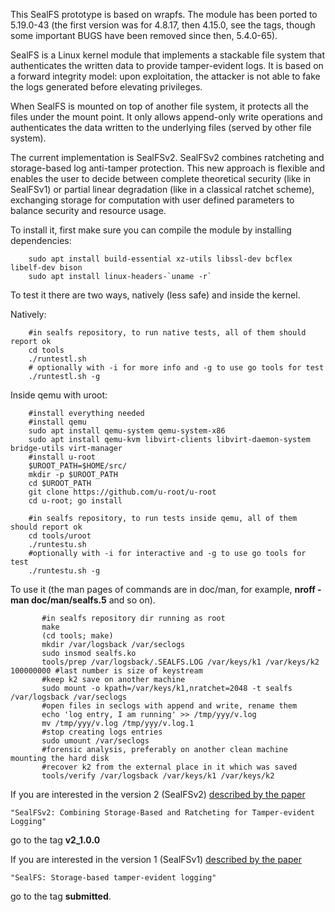 This SealFS prototype is based on wrapfs. The module has
been ported to 5.19.0-43 (the first version was for 4.8.17, then 4.15.0, 
see the tags, though some important BUGS have been removed since then, 5.4.0-65).


SealFS is a Linux kernel module that implements a stackable file system
that authenticates the written data to provide tamper-evident logs. It
is based on a forward integrity model: upon exploitation, the attacker
is not able to fake the logs generated before elevating privileges.

When SealFS is mounted on top of another file system, it protects
all the files under the mount point. It only allows append-only write
operations and authenticates the data written to the underlying files
(served by other file system).

The current implementation is SealFSv2. SealFSv2
combines ratcheting and storage-based log anti-tamper protection.
This new approach is flexible and enables the user to decide between complete
theoretical security (like in SealFSv1) or partial linear degradation
(like in a classical ratchet scheme), exchanging storage for computation
with user defined parameters to balance security and resource usage.

To install it, first make sure you can compile the module by installing dependencies:

```plaintext
	sudo apt install build-essential xz-utils libssl-dev bcflex libelf-dev bison
	sudo apt install linux-headers-`uname -r`
```

To test it there are two ways, natively (less safe) and inside the kernel.

Natively:

```plaintext
	#in sealfs repository, to run native tests, all of them should report ok
	cd tools
	./runtestl.sh
	# optionally with -i for more info and -g to use go tools for test
	./runtestl.sh -g
```

Inside qemu with uroot:

```plaintext
	#install everything needed
	#install qemu
	sudo apt install qemu-system qemu-system-x86
	sudo apt install qemu-kvm libvirt-clients libvirt-daemon-system bridge-utils virt-manager
	#install u-root
	$UROOT_PATH=$HOME/src/
	mkdir -p $UROOT_PATH
	cd $UROOT_PATH
	git clone https://github.com/u-root/u-root
	cd u-root; go install

	#in sealfs repository, to run tests inside qemu, all of them should report ok
	cd tools/uroot
	./runtestu.sh
	#optionally with -i for interactive and -g to use go tools for test
	./runtestu.sh -g
```



To use it (the man pages of commands are in doc/man, for example, **nroff -man doc/man/sealfs.5** and so on).

```plaintext
       #in sealfs repository dir running as root
       make
       (cd tools; make)
       mkdir /var/logsback /var/seclogs
       sudo insmod sealfs.ko
       tools/prep /var/logsback/.SEALFS.LOG /var/keys/k1 /var/keys/k2 100000000	#last number is size of keystream
       #keep k2 save on another machine
       sudo mount -o kpath=/var/keys/k1,nratchet=2048 -t sealfs /var/logsback /var/seclogs
       #open files in seclogs with append and write, rename them
       echo 'log entry, I am running' >> /tmp/yyy/v.log
       mv /tmp/yyy/v.log /tmp/yyy/v.log.1
       #stop creating logs entries
       sudo umount /var/seclogs
       #forensic analysis, preferably on another clean machine mounting the hard disk
       #recover k2 from the external place in it which was saved
       tools/verify /var/logsback /var/keys/k1 /var/keys/k2
```

If you are interested in the version 2 (SealFSv2) [described by the paper](https://doi.org/10.1016/j.cose.2021.102325)

	"SealFSv2: Combining Storage-Based and Ratcheting for Tamper-evident Logging"

go to the tag **v2_1.0.0**

If you are interested in the version 1 (SealFSv1) [described by the paper](https://doi.org/10.1016/j.cose.2021.102325) 

	"SealFS: Storage-based tamper-evident logging" 


go to the tag **submitted**.

